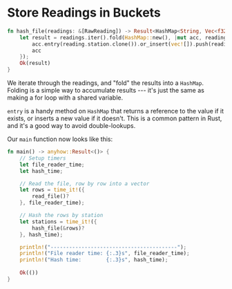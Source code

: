 # Store Readings in Buckets

```rust
fn hash_file(readings: &[RawReading]) -> Result<HashMap<String, Vec<f32>>> {
    let result = readings.iter().fold(HashMap::new(), |mut acc, reading| {
        acc.entry(reading.station.clone()).or_insert(vec![]).push(reading.temperature);
        acc
    });
    Ok(result)
}
```

We iterate through the readings, and "fold" the results into a `HashMap`. Folding is
a simple way to accumulate results --- it's just the same as making a for loop with
a shared variable.

`entry` is a handy method on `HashMap` that returns a reference to the value if it
exists, or inserts a new value if it doesn't. This is a common pattern in Rust, and
it's a good way to avoid double-lookups.

Our `main` function now looks like this:

```rust
fn main() -> anyhow::Result<()> {
    // Setup timers
    let file_reader_time;
    let hash_time;

    // Read the file, row by row into a vector
    let rows = time_it!({
        read_file()?
    }, file_reader_time);

    // Hash the rows by station
    let stations = time_it!({
        hash_file(&rows)?
    }, hash_time);

    println!("-----------------------------------------");
    println!("File reader time: {:.3}s", file_reader_time);
    println!("Hash time:        {:.3}s", hash_time);
    
    Ok(())
}
```